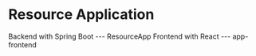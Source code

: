 # Resource Application
Backend with Spring Boot --- ResourceApp
Frontend with React	--- app-frontend

